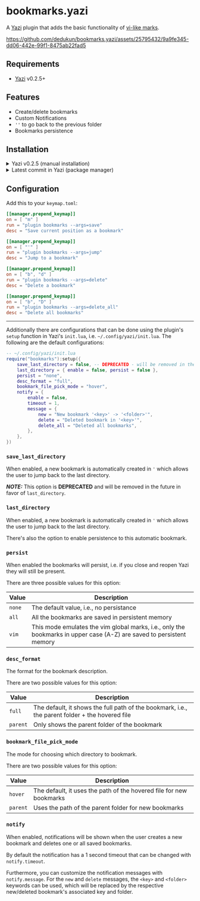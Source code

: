 # bookmarks.yazi

A [Yazi](https://github.com/sxyazi/yazi) plugin that adds the basic functionality of [vi-like marks](https://neovim.io/doc/user/motion.html#mark-motions).

https://github.com/dedukun/bookmarks.yazi/assets/25795432/9a9fe345-dd06-442e-99f1-8475ab22fad5

## Requirements

- [Yazi](https://github.com/sxyazi/yazi) v0.2.5+

## Features

- Create/delete bookmarks
- Custom Notifications
- `''` to go back to the previous folder
- Bookmarks persistence

## Installation

<details>
<summary>Yazi v0.2.5 (manual installation)</summary>

```sh
# Linux/macOS
git clone -b yazi-0.2.5 https://github.com/dedukun/bookmarks.yazi.git ~/.config/yazi/plugins/bookmarks.yazi

# Windows

git clone -b yazi-0.2.5 https://github.com/dedukun/bookmarks.yazi.git %AppData%\yazi\config\plugins\bookmarks.yazi
```

</details>

<details>
<summary>Latest commit in Yazi (package manager)</summary>

```sh
# Add the plugin
ya pack -a dedukun/bookmarks

# Install plugin
ya pack -i

# Update plugin
ya pack -u
```

</details>

## Configuration

Add this to your `keymap.toml`:

```toml
[[manager.prepend_keymap]]
on = [ "m" ]
run = "plugin bookmarks --args=save"
desc = "Save current position as a bookmark"

[[manager.prepend_keymap]]
on = [ "'" ]
run = "plugin bookmarks --args=jump"
desc = "Jump to a bookmark"

[[manager.prepend_keymap]]
on = [ "b", "d" ]
run = "plugin bookmarks --args=delete"
desc = "Delete a bookmark"

[[manager.prepend_keymap]]
on = [ "b", "D" ]
run = "plugin bookmarks --args=delete_all"
desc = "Delete all bookmarks"
```

---

Additionally there are configurations that can be done using the plugin's `setup` function in Yazi's `init.lua`, i.e. `~/.config/yazi/init.lua`.
The following are the default configurations:

```lua
-- ~/.config/yazi/init.lua
require("bookmarks"):setup({
	save_last_directory = false, -- DEPRECATED - will be removed in the future. Use `last_directory`
	last_directory = { enable = false, persist = false },
	persist = "none",
	desc_format = "full",
	bookmark_file_pick_mode = "hover",
	notify = {
		enable = false,
		timeout = 1,
		message = {
			new = "New bookmark '<key>' -> '<folder>'",
			delete = "Deleted bookmark in '<key>'",
			delete_all = "Deleted all bookmarks",
		},
	},
})
```

### `save_last_directory`

When enabled, a new bookmark is automatically created in `'` which allows the user to jump back to
the last directory.

***NOTE:*** This option is **DEPRECATED** and will be removed in the future in favor of `last_directory`.

### `last_directory`

When enabled, a new bookmark is automatically created in `'` which allows the user to jump back to
the last directory.

There's also the option to enable persistence to this automatic bookmark.

### `persist`

When enabled the bookmarks will persist, i.e. if you close and reopen Yazi they will still be
present.

There are three possible values for this option:

| Value  | Description                                                                                                          |
| ------ | -------------------------------------------------------------------------------------------------------------------- |
| `none` | The default value, i.e., no persistance                                                                              |
| `all`  | All the bookmarks are saved in persistent memory                                                                     |
| `vim`  | This mode emulates the vim global marks, i.e., only the bookmarks in upper case (A-Z) are saved to persistent memory |

### `desc_format`

The format for the bookmark description.

There are two possible values for this option:

| Value    | Description                                                                                     |
| -------- | ----------------------------------------------------------------------------------------------- |
| `full`   | The default, it shows the full path of the bookmark, i.e., the parent folder + the hovered file |
| `parent` | Only shows the parent folder of the bookmark                                                    |

### `bookmark_file_pick_mode`

The mode for choosing which directory to bookmark.

There are two possible values for this option:

| Value    | Description                                                                                     |
| -------- | ----------------------------------------------------------------------------------------------- |
| `hover`  | The default, it uses the path of the hovered file for new bookmarks                             |
| `parent` | Uses the path of the parent folder for new bookmarks                                            |

### `notify`

When enabled, notifications will be shown when the user creates a new bookmark and deletes one or
all saved bookmarks.

By default the notification has a 1 second timeout that can be changed with `notify.timeout`.

Furthermore, you can customize the notification messages with `notify.message`.
For the `new` and `delete` messages, the `<key>` and `<folder>` keywords can be used, which will be replaced by the respective new/deleted bookmark's associated key and folder.
